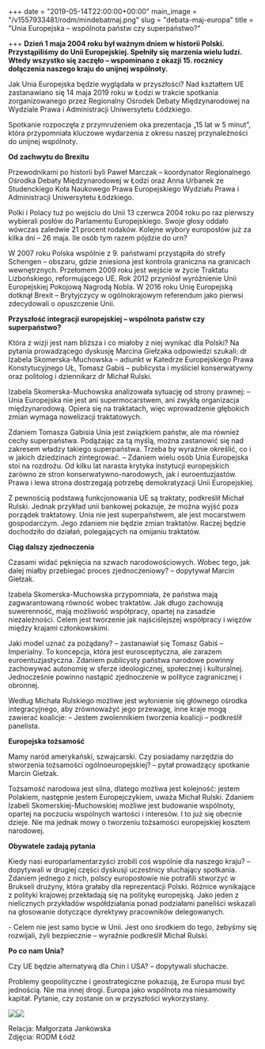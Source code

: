 +++
date = "2019-05-14T22:00:00+00:00"
main_image = "/v1557933481/rodm/mindebatmaj.png"
slug = "debata-maj-europa"
title = "Unia Europejska – wspólnota państw czy superpaństwo?"

+++
**Dzień 1 maja 2004 roku był ważnym dniem w historii Polski. Przystąpiliśmy do Unii Europejskiej. Spełniły się marzenia wielu ludzi. Wtedy wszystko się zaczęło – wspominano z okazji 15. rocznicy dołączenia naszego kraju do unijnej wspólnoty.**

Jak Unia Europejska będzie wyglądała w przyszłości? Nad kształtem UE zastanawiano się 14 maja 2019 roku w Łodzi w trakcie spotkania zorganizowanego przez Regionalny Ośrodek Debaty Międzynarodowej na Wydziale Prawa i Administracji Uniwersytetu Łódzkiego.

Spotkanie rozpoczęła z przymrużeniem oka prezentacja „15 lat w 5 minut”, która przypomniała kluczowe wydarzenia z okresu naszej przynależności do unijnej wspólnoty.

**Od zachwytu do Brexitu**

Przewodnikami po historii byli Paweł Marczak – koordynator Regionalnego Ośrodka Debaty Międzynarodowej w Łodzi oraz Anna Urbanek ze Studenckiego Koła Naukowego Prawa Europejskiego Wydziału Prawa i Administracji Uniwersytetu Łódzkiego.

Polki i Polacy tuż po wejściu do Unii 13 czerwca 2004 roku po raz pierwszy wybierali posłów do Parlamentu Europejskiego. Swoje głosy oddało wówczas zaledwie 21 procent rodaków. Kolejne wybory europosłów już za kilka dni – 26 maja. Ile osób tym razem pójdzie do urn?

W 2007 roku Polska wspólnie z 9. państwami przystąpiła do strefy Schengen – obszaru, gdzie zniesiona jest kontrola graniczna na granicach wewnętrznych. Przełomem 2009 roku jest wejście w życie Traktatu Lizbońskiego, reformującego UE. Rok 2012 przyniósł wyróżnienie Unii Europejskiej Pokojową Nagrodą Nobla. W 2016 roku Unię Europejską dotknął Brexit – Brytyjczycy w ogólnokrajowym referendum jako pierwsi zdecydowali o opuszczenie Unii.

**Przyszłość integracji europejskiej – wspólnota państw czy superpaństwo?**

Która z wizji jest nam bliższa i co miałoby z niej wynikać dla Polski? Na pytania prowadzącego dyskusję Marcina Giełzaka odpowiedzi szukali: dr Izabela Skomerska-Muchowska – adiunkt w Katedrze Europejskiego Prawa Konstytucyjnego UŁ, Tomasz Gabiś – publicysta i myśliciel konserwatywny oraz politolog i dziennikarz dr Michał Rulski.

Izabela Skomerska-Muchowska analizowała sytuację od strony prawnej: – Unia Europejska nie jest ani supermocarstwem, ani zwykłą organizacja międzynarodową. Opiera się na traktatach, więc wprowadzenie głębokich zmian wymaga nowelizacji traktatowych.

Zdaniem Tomasza Gabisia Unia jest związkiem państw, ale ma również cechy superpaństwa. Podążając za tą myślą, można zastanowić się nad zakresem władzy takiego superpaństwa. Trzeba by wyraźnie określić, co i w jakich dziedzinach zintegrować. – Zdaniem wielu osób Unia Europejska stoi na rozdrożu. Od kilku lat narasta krytyka instytucji europejskich zarówno ze stron konserwatywno-narodowych, jak i euroentuzjastów. Prawa i lewa strona dostrzegają potrzebę demokratyzacji Unii Europejskiej.

Z pewnością podstawą funkcjonowania UE są traktaty, podkreślił Michał Rulski. Jednak przykład unii bankowej pokazuje, że można wyjść poza porządek traktatowy. Unia nie jest superpaństwem, ale jest mocarstwem gospodarczym. Jego zdaniem nie będzie zmian traktatów. Raczej będzie dochodziło do działań, polegających na omijaniu traktatów.

**Ciąg dalszy zjednoczenia**

Czasami widać pęknięcia na szwach narodowościowych. Wobec tego, jak dalej miałby przebiegać proces zjednoczeniowy? – dopytywał Marcin Giełzak.

Izabela Skomerska-Muchowska przypomniała, że państwa mają zagwarantowaną równość wobec traktatów. Jak długo zachowują suwerenność, mają możliwość współpracy, opartej na zasadzie niezależności. Celem jest tworzenie jak najściślejszej współpracy i więzów między krajami członkowskimi.

Jaki model uznać za pożądany? – zastanawiał się Tomasz Gabiś – Imperialny. To koncepcja, która jest eurosceptyczna, ale zarazem euroentuzjastyczna. Zdaniem publicysty państwa narodowe powinny zachowywać autonomię w sferze ideologicznej, społecznej i kulturalnej. Jednocześnie powinno nastąpić zjednoczenie w polityce zagranicznej i obronnej.

Według Michała Rulskiego możliwe jest wyłonienie się głównego ośrodka integracyjnego, aby zrównoważyć jego przewagę, inne kraje mogą zawierać koalicje: – Jestem zwolennikiem tworzenia koalicji – podkreślił panelista.

**Europejska tożsamość**

Mamy naród amerykański, szwajcarski. Czy posiadamy narzędzia do stworzenia tożsamości ogólnoeuropejskiej? – pytał prowadzący spotkanie Marcin Giełzak.

Tożsamość narodowa jest silna, dlatego możliwa jest kolejność: jestem Polakiem, następnie jestem Europejczykiem, uważa Michał Rulski. Zdaniem Izabeli Skomerskiej-Muchowskiej możliwe jest budowanie wspólnoty, opartej na poczuciu wspólnych wartości i interesów. I to już się obecnie dzieje. Nie ma jednak mowy o tworzeniu tożsamości europejskiej kosztem narodowej.

**Obywatele zadają pytania**

Kiedy nasi europarlamentarzyści zrobili coś wspólnie dla naszego kraju? – dopytywali w drugiej części dyskusji uczestnicy słuchający spotkania. Zdaniem jednego z nich, polscy europosłowie nie potrafili stworzyć w Brukseli drużyny, która grałaby dla reprezentacji Polski. Różnice wynikające z polityki krajowej przekładają się na politykę europejską. Jako jeden z nielicznych przykładów współdziałania ponad podziałami paneliści wskazali na głosowanie dotyczące dyrektywy pracowników delegowanych.

\- Celem nie jest samo bycie w Unii. Jest ono środkiem do tego, żebyśmy się rozwijali, żyli bezpiecznie – wyraźnie podkreślił Michał Rulski.

**Po co nam Unia?**

Czy UE będzie alternatywą dla Chin i USA? – dopytywali słuchacze.

Problemy geopolityczne i geostrategiczne pokazują, że Europa musi być jednością. Nie ma innej drogi. Europa jako wspólnota ma niesamowity kapitał. Pytanie, czy zostanie on w przyszłości wykorzystany.

![](https://res.cloudinary.com/inspro/image/upload/c_limit,w_800/v1557933812/rodm/DEB2.jpg)![](https://res.cloudinary.com/inspro/image/upload/c_limit,w_800/v1557933655/rodm/DEBATA2.jpg)

Relacja: Małgorzata Jankowska  
Zdjęcia: RODM Łódź